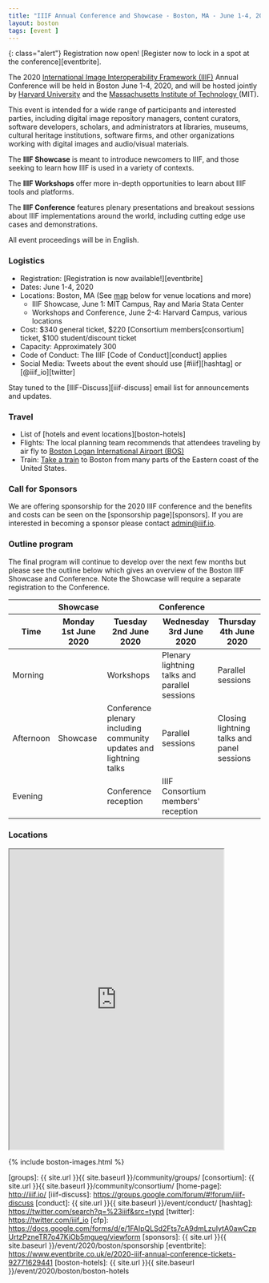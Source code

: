 ```yaml
---
title: "IIIF Annual Conference and Showcase - Boston, MA - June 1-4, 2020"
layout: boston
tags: [event ]
---
```


{: class="alert"}
Registration now open! [Register now to lock in a spot at the conference][eventbrite].

The 2020 [International Image Interoperability Framework (IIIF)][iiif] Annual Conference will be held in Boston June 1-4, 2020, and will be hosted jointly by [Harvard University][harvard] and the [Massachusetts Institute of Technology ][mit] (MIT).

This event is intended for a wide range of participants and interested parties, including digital image repository managers, content curators, software developers, scholars, and administrators at libraries, museums, cultural heritage institutions, software firms, and other organizations working with digital images and audio/visual materials.

The **IIIF Showcase** is meant to introduce newcomers to IIIF, and those seeking to learn how IIIF is used in a variety of contexts.

The **IIIF Workshops** offer more in-depth opportunities to learn about IIIF tools and platforms.

The **IIIF Conference** features plenary presentations and breakout sessions about IIIF implementations around the world, including cutting edge use cases and demonstrations. 

All event proceedings will be in English.


### Logistics

* Registration: [Registration is now available!][eventbrite]
* Dates: June 1-4, 2020
* Locations: Boston, MA (See [map](#locations) below for venue locations and more)
    - IIIF Showcase, June 1: MIT Campus, Ray and Maria Stata Center
    - Workshops and Conference, June 2-4: Harvard Campus, various locations
* Cost: $340 general ticket, $220 [Consortium members[consortium] ticket, $100 student/discount ticket
* Capacity: Approximately 300
* Code of Conduct: The IIIF [Code of Conduct][conduct] applies
* Social Media: Tweets about the event should use [#iiif][hashtag] or [@iiif_io][twitter]

Stay tuned to the [IIIF-Discuss][iiif-discuss] email list for announcements and updates.


### Travel

- List of [hotels and event locations][boston-hotels]
- Flights: The local planning team recommends that attendees traveling by air fly to [Boston Logan International Airport (BOS)](https://www.massport.com/logan-airport)
- Train: [Take a train](https://www.amtrak.com/home.html) to Boston from many parts of the Eastern coast of the United States. 


### Call for Sponsors

We are offering sponsorship for the 2020 IIIF conference and the benefits and costs can be seen on the [sponsorship page][sponsors]. If you are interested in becoming a sponsor please contact <admin@iiif.io>.

### Outline program

The final program will continue to develop over the next few months but please see the outline below which gives an overview of the Boston IIIF Showcase and Conference. Note the Showcase will require a separate registration to the Conference. 

<table class="api-table">
    <thead>
        <tr>
            <th>&nbsp;</th>
            <th><b>Showcase</b></th>
            <th colspan="3"><b>Conference</b></th>
        </tr>
        <tr>
            <th>Time</th>
            <th>Monday 1st June 2020</th>
            <th>Tuesday 2nd June 2020</th>
            <th>Wednesday 3rd June 2020</th>
            <th>Thursday 4th June 2020</th>
        </tr>
    </thead>
    <tbody>
        <tr>
            <td>Morning</td>
            <td>&nbsp;</td>
            <td>Workshops</td>
            <td>Plenary lightning talks and parallel sessions</td>
            <td>Parallel sessions</td>
        </tr>
        <tr>
            <td>Afternoon</td>
            <td>Showcase</td>
            <td>Conference plenary including community updates and lightning talks</td>
            <td>Parallel sessions</td>
            <td>Closing lightning talks and panel sessions</td>
        </tr>
        <tr>
            <td>Evening</td>
            <td>&nbsp;</td>
            <td>Conference reception</td>
            <td>IIIF Consortium members' reception</td>
            <td>&nbsp;</td>
        </tr>
    </tbody>
</table>    

### Locations

<iframe src="https://www.google.com/maps/d/u/0/embed?mid=12xQYwT3lW4hjdJaRWlBayMjb3e0_OQZo&ctrl=true" style="width: 85%; height: 600px"></iframe>


{% include boston-images.html %}

[iiif]: https://iiif.io/
[harvard]: https://www.harvard.edu/
[mit]: https://mit.edu/
[groups]: {{ site.url }}{{ site.baseurl }}/community/groups/
[consortium]: {{ site.url }}{{ site.baseurl }}/community/consortium/
[home-page]: http://iiif.io/
[iiif-discuss]: https://groups.google.com/forum/#!forum/iiif-discuss
[conduct]: {{ site.url }}{{ site.baseurl }}/event/conduct/
[hashtag]: https://twitter.com/search?q=%23iiif&src=typd
[twitter]: https://twitter.com/iiif_io
[cfp]: https://docs.google.com/forms/d/e/1FAIpQLSd2Fts7cA9dmLzuIytA0awCzpUrtzPzneTR7o47KiOb5mgueg/viewform 
[sponsors]:  {{ site.url }}{{ site.baseurl }}/event/2020/boston/sponsorship
[eventbrite]: https://www.eventbrite.co.uk/e/2020-iiif-annual-conference-tickets-92771629441
[boston-hotels]: {{ site.url }}{{ site.baseurl }}/event/2020/boston/boston-hotels